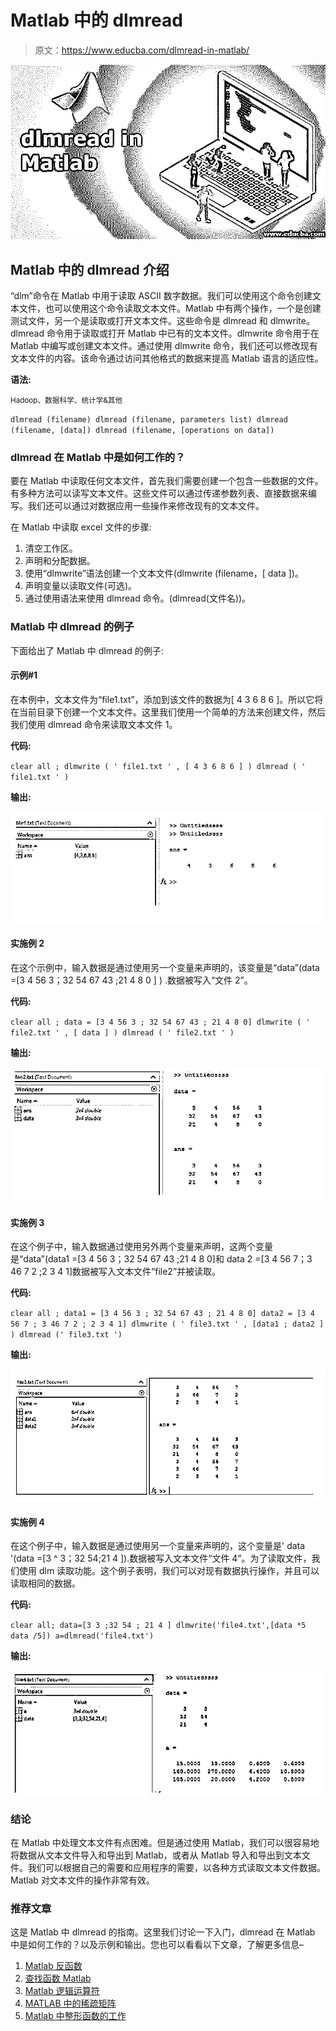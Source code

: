 # Matlab 中的 dlmread

> 原文：<https://www.educba.com/dlmread-in-matlab/>

![dlmread in Matlab](img/027c4a39801c3b11bfbf651b11f10e87.png)



## Matlab 中的 dlmread 介绍

“dlm”命令在 Matlab 中用于读取 ASCII 数字数据。我们可以使用这个命令创建文本文件，也可以使用这个命令读取文本文件。Matlab 中有两个操作，一个是创建测试文件，另一个是读取或打开文本文件。这些命令是 dlmread 和 dlmwrite。dlmread 命令用于读取或打开 Matlab 中已有的文本文件。dlmwrite 命令用于在 Matlab 中编写或创建文本文件。通过使用 dlmwrite 命令，我们还可以修改现有文本文件的内容。该命令通过访问其他格式的数据来提高 Matlab 语言的适应性。

**语法:**

<small>Hadoop、数据科学、统计学&其他</small>

`dlmread (filename)
dlmread (filename, parameters list)
dlmread (filename, [data])
dlmread (filename, [operations on data])`

### dlmread 在 Matlab 中是如何工作的？

要在 Matlab 中读取任何文本文件，首先我们需要创建一个包含一些数据的文件。有多种方法可以读写文本文件。这些文件可以通过传递参数列表、直接数据来编写。我们还可以通过对数据应用一些操作来修改现有的文本文件。

在 Matlab 中读取 excel 文件的步骤:

1.  清空工作区。
2.  声明和分配数据。
3.  使用“dlmwrite”语法创建一个文本文件(dlmwrite (filename，[ data ])。
4.  声明变量以读取文件(可选)。
5.  通过使用语法来使用 dlmread 命令。(dlmread(文件名))。

### Matlab 中 dlmread 的例子

下面给出了 Matlab 中 dlmread 的例子:

#### 示例#1

在本例中，文本文件为“file1.txt”，添加到该文件的数据为[ 4 3 6 8 6 ]。所以它将在当前目录下创建一个文本文件。这里我们使用一个简单的方法来创建文件，然后我们使用 dlmread 命令来读取文本文件 1。

**代码:**

`clear all ;
dlmwrite ( ' file1.txt ' , [ 4 3 6 8 6 ] )
dlmread ( ' file1.txt ' )`

**输出:**

![dlmread command](img/1d9fc0118dc6e7a0f874d6d1d8743a2e.png)



#### 实施例 2

在这个示例中，输入数据是通过使用另一个变量来声明的，该变量是“data”(data =[3 4 56 3；32 54 67 43 ;21 4 8 0 ] ) .数据被写入“文件 2”。

**代码:**

`clear all ;
data = [3 4 56 3 ; 32 54 67 43 ; 21 4 8 0] dlmwrite ( ' file2.txt ' , [ data ] )
dlmread ( ' file2.txt ' )`

**输出:**

![dlmread matlab 2](img/f831bcf0f9c99e70eebe7a4042cb07ab.png)



#### 实施例 3

在这个例子中，输入数据通过使用另外两个变量来声明，这两个变量是“data”(data1 =[3 4 56 3；32 54 67 43 ;21 4 8 0]和 data 2 =[3 4 56 7；3 46 7 2 ;2 3 4 1]数据被写入文本文件“file2”并被读取。

**代码:**

`clear all ;
data1 = [3 4 56 3 ; 32 54 67 43 ; 21 4 8 0] data2 = [3 4 56 7 ; 3 46 7 2 ; 2 3 4 1] dlmwrite ( ' file3.txt ' , [data1 ; data2 ] )
dlmread (' file3.txt ')`

**输出:**

![two variables](img/bec196058e016cce23933bda0e5ac43b.png)



#### 实施例 4

在这个例子中，输入数据是通过使用另一个变量来声明的，这个变量是' data '(data =[3 ^ 3；32 54;21 4 ]).数据被写入文本文件“文件 4”。为了读取文件，我们使用 dlm 读取功能。这个例子表明，我们可以对现有数据执行操作，并且可以读取相同的数据。

**代码:**

`clear all;
data=[3 3 ;32 54 ; 21 4 ] dlmwrite('file4.txt',[data *5 data /5])
a=dlmread('file4.txt')`

**输出:**

![read function](img/7392fb24cc8ee712c81e41a4c0431a19.png)



### 结论

在 Matlab 中处理文本文件有点困难。但是通过使用 Matlab，我们可以很容易地将数据从文本文件导入和导出到 Matlab，或者从 Matlab 导入和导出到文本文件。我们可以根据自己的需要和应用程序的需要，以各种方式读取文本文件数据。Matlab 对文本文件的操作非常有效。

### 推荐文章

这是 Matlab 中 dlmread 的指南。这里我们讨论一下入门，dlmread 在 Matlab 中是如何工作的？以及示例和输出。您也可以看看以下文章，了解更多信息–

1.  [Matlab 反函数](https://www.educba.com/matlab-inverse-function/)
2.  [查找函数 Matlab](https://www.educba.com/find-function-matlab/)
3.  [Matlab 逻辑运算符](https://www.educba.com/matlab-logical-operators/)
4.  [MATLAB 中的稀疏矩阵](https://www.educba.com/sparse-matrix-in-matlab/)
5.  [Matlab 中整形函数的工作](https://www.educba.com/reshape-in-matlab/)





